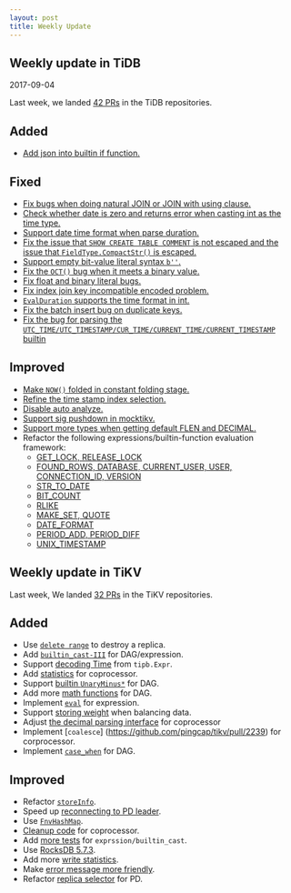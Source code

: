```yaml
---
layout: post
title: Weekly Update
---
```


## Weekly update in TiDB

2017-09-04

Last week, we landed [42 PRs](https://github.com/pingcap/tidb/pulls?utf8=%E2%9C%93&q=is%3Apr%20is%3Amerged%20merged%3A2017-08-28..2017-09-03) in the TiDB repositories.

## Added
* [Add json into builtin if function.](https://github.com/pingcap/tidb/pull/4203)

## Fixed
* [Fix bugs when doing natural JOIN or JOIN with using clause.](https://github.com/pingcap/tidb/pull/4389)
* [Check whether date is zero and returns error when casting int as the time type.](https://github.com/pingcap/tidb/pull/4387)
* [Support date time format when parse duration.](https://github.com/pingcap/tidb/pull/4380)
* [Fix the issue that `SHOW CREATE TABLE COMMENT` is not escaped and the issue that `FieldType.CompactStr()` is escaped.](https://github.com/pingcap/tidb/pull/4372)
* [Support empty bit-value literal syntax `b''`.](https://github.com/pingcap/tidb/pull/4370)
* [Fix the `OCT()` bug when it meets a binary value.](https://github.com/pingcap/tidb/pull/4369)
* [Fix float and binary literal bugs.](https://github.com/pingcap/tidb/pull/4365)
* [Fix index join key incompatible encoded problem.](https://github.com/pingcap/tidb/pull/4363/files)
* [`EvalDuration` supports the time format in int.](https://github.com/pingcap/tidb/pull/4349)
* [Fix the batch insert bug on duplicate keys.](https://github.com/pingcap/tidb/pull/4344)
* [Fix the bug for parsing the `UTC_TIME/UTC_TIMESTAMP/CUR_TIME/CURRENT_TIME/CURRENT_TIMESTAMP` builtin](https://github.com/pingcap/tidb/pull/4306)

## Improved
* [Make `NOW()` folded in constant folding stage.](https://github.com/pingcap/tidb/pull/4385)
* [Refine the time stamp index selection.](https://github.com/pingcap/tidb/pull/4383)
* [Disable auto analyze.](https://github.com/pingcap/tidb/pull/4366)
* [Support sig pushdown in mocktikv.](https://github.com/pingcap/tidb/pull/4364)
* [Support more types when getting default FLEN and DECIMAL.](https://github.com/pingcap/tidb/pull/4236)
* Refactor the following expressions/builtin-function evaluation framework:
  - [GET_LOCK, RELEASE_LOCK](https://github.com/pingcap/tidb/pull/4398)
  - [FOUND_ROWS, DATABASE, CURRENT_USER, USER, CONNECTION_ID, VERSION](https://github.com/pingcap/tidb/pull/4395)
  - [STR_TO_DATE](https://github.com/pingcap/tidb/pull/4357/files)
  - [BIT_COUNT](https://github.com/pingcap/tidb/pull/4332)
  - [RLIKE](https://github.com/pingcap/tidb/pull/4331)
  - [MAKE_SET, QUOTE](https://github.com/pingcap/tidb/pull/4318)
  - [DATE_FORMAT](https://github.com/pingcap/tidb/pull/4312)
  - [PERIOD_ADD, PERIOD_DIFF](https://github.com/pingcap/tidb/pull/4309)
  - [UNIX_TIMESTAMP](https://github.com/pingcap/tidb/pull/4297)

## Weekly update in TiKV

Last week, We landed [32 PRs](https://github.com/search?utf8=%E2%9C%93&q=repo%3Apingcap%2Ftikv+repo%3Apingcap%2Fpd+is%3Apr+is%3Amerged+merged%3A2017-08-27..2017-09-02&type=Issues) in the TiKV repositories.

## Added

* Use [`delete range`](https://github.com/pingcap/tikv/pull/1988) to destroy a replica.
* Add [`builtin_cast-III`](https://github.com/pingcap/tikv/pull/2176) for DAG/expression.
* Support [decoding Time](https://github.com/pingcap/tikv/pull/2199) from `tipb.Expr`.
* Add [statistics](https://github.com/pingcap/tikv/pull/2200) for coprocessor.
* Support [builtin `UnaryMinus*`](https://github.com/pingcap/tikv/pull/2202) for DAG.
* Add more [math functions](https://github.com/pingcap/tikv/pull/2213) for DAG.
* Implement [`eval`](https://github.com/pingcap/tikv/pull/2224) for expression.
* Support [storing weight](https://github.com/pingcap/pd/pull/713) when balancing data.
* Adjust [the decimal parsing interface](https://github.com/pingcap/tikv/pull/2232) for coprocessor
* Implement [`coalesce`] (https://github.com/pingcap/tikv/pull/2239) for corprocessor.
* Implement [`case_when`](https://github.com/pingcap/tikv/pull/2241) for DAG.

## Improved

* Refactor [`storeInfo`](https://github.com/pingcap/pd/pull/712).
* Speed up [reconnecting to PD leader](https://github.com/pingcap/tikv/pull/2207).
* Use [`FnvHashMap`](https://github.com/pingcap/tikv/pull/2211).
* [Cleanup code](https://github.com/pingcap/tikv/pull/2215) for coprocessor.
* Add [more tests](https://github.com/pingcap/tikv/pull/2218) for `exprssion/builtin_cast`.
* Use [RocksDB 5.7.3](https://github.com/pingcap/tikv/pull/2229).
* Add more [write statistics](https://github.com/pingcap/tikv/pull/2233).
* Make [error message more friendly](https://github.com/pingcap/tikv/pull/2235).
* Refactor [replica selector](https://github.com/pingcap/pd/pull/717) for PD.